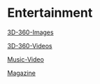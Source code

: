 # Entertainment

[3D-360-Images](./public/fun/3d/3d-images/3d-images.md)

[3D-360-Videos](./public/fun/3d/3d-videos/3D-videos.md)

[Music-Video](public/fun/music.md)

[Magazine](public/fun/magazine.md)